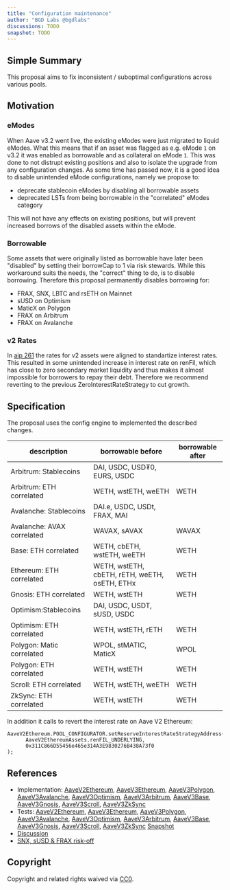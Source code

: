 ```yaml
---
title: "Configuration maintenance"
author: "BGD Labs @bgdlabs"
discussions: TODO
snapshot: TODO
---
```


## Simple Summary

This proposal aims to fix inconsistent / suboptimal configurations across various pools.

## Motivation

### eModes

When Aave v3.2 went live, the existing eModes were just migrated to liquid eModes. What this means that if an asset was flagged as e.g. eMode `1` on v3.2 it was enabled as borrowable and as collateral on eMode `1`.
This was done to not distrupt existing positions and also to isolate the upgrade from any configuration changes.
As some time has passed now, it is a good idea to disable unintended eMode configurations, namely we propose to:

- deprecate stablecoin eModes by disabling all borrowable assets
- deprecated LSTs from being borrowable in the "correlated" eModes category

This will not have any effects on existing positions, but will prevent increased borrows of the disabled assets within the eMode.

### Borrowable

Some assets that were originally listed as borrowable have later been "disabled" by setting their borrowCap to 1 via risk stewards.
While this workaround suits the needs, the "correct" thing to do, is to disable borrowing. Therefore this proposal permanently disables borrowing for:

- FRAX, SNX, LBTC and rsETH on Mainnet
- sUSD on Optimism
- MaticX on Polygon
- FRAX on Arbitrum
- FRAX on Avalanche

### v2 Rates

In [aip 261](https://vote.onaave.com/proposal/?proposalId=261) the rates for v2 assets were aligned to standartize interest rates.
This resulted in some unintended increase in interest rate on renFil, which has close to zero secondary market liquidity and thus makes it almost impossible for borrowers to repay their debt.
Therefore we recommend reverting to the previous ZeroInterestRateStrategy to cut growth.

## Specification

The proposal uses the config engine to implemented the described changes.

| description                | borrowable before                             | borrowable after |
| -------------------------- | --------------------------------------------- | ---------------- |
| Arbitrum: Stablecoins      | DAI, USDC, USD₮0, EURS, USDC                  |                  |
| Arbitrum: ETH correlated   | WETH, wstETH, weETH                           | WETH             |
| Avalanche: Stablecoins     | DAI.e, USDC, USDt, FRAX, MAI                  |                  |
| Avalanche: AVAX correlated | WAVAX, sAVAX                                  | WAVAX            |
| Base: ETH correlated       | WETH, cbETH, wstETH, weETH                    | WETH             |
| Ethereum: ETH correlated   | WETH, wstETH, cbETH, rETH, weETH, osETH, ETHx | WETH             |
| Gnosis: ETH correlated     | WETH, wstETH                                  | WETH             |
| Optimism:Stablecoins       | DAI, USDC, USDT, sUSD, USDC                   |                  |
| Optimism: ETH correlated   | WETH, wstETH, rETH                            | WETH             |
| Polygon: Matic correlated  | WPOL, stMATIC, MaticX                         | WPOL             |
| Polygon: ETH correlated    | WETH, wstETH                                  | WETH             |
| Scroll: ETH correlated     | WETH, wstETH, weETH                           | WETH             |
| ZkSync: ETH correlated     | WETH, wstETH                                  | WETH             |

In addition it calls to revert the interest rate on Aave V2 Ethereum:

```
AaveV2Ethereum.POOL_CONFIGURATOR.setReserveInterestRateStrategyAddress(
      AaveV2EthereumAssets.renFIL_UNDERLYING,
      0x311C866D55456e465e314A3E9830276B438A73f0
);
```

## References

- Implementation: [AaveV2Ethereum](https://github.com/bgd-labs/aave-proposals-v3/blob/main/src/20250519_Multi_ConfigurationMaintenance/AaveV2Ethereum_ConfigurationMaintenance_20250519.sol), [AaveV3Ethereum](https://github.com/bgd-labs/aave-proposals-v3/blob/main/src/20250519_Multi_ConfigurationMaintenance/AaveV3Ethereum_ConfigurationMaintenance_20250519.sol), [AaveV3Polygon](https://github.com/bgd-labs/aave-proposals-v3/blob/main/src/20250519_Multi_ConfigurationMaintenance/AaveV3Polygon_ConfigurationMaintenance_20250519.sol), [AaveV3Avalanche](https://github.com/bgd-labs/aave-proposals-v3/blob/main/src/20250519_Multi_ConfigurationMaintenance/AaveV3Avalanche_ConfigurationMaintenance_20250519.sol), [AaveV3Optimism](https://github.com/bgd-labs/aave-proposals-v3/blob/main/src/20250519_Multi_ConfigurationMaintenance/AaveV3Optimism_ConfigurationMaintenance_20250519.sol), [AaveV3Arbitrum](https://github.com/bgd-labs/aave-proposals-v3/blob/main/src/20250519_Multi_ConfigurationMaintenance/AaveV3Arbitrum_ConfigurationMaintenance_20250519.sol), [AaveV3Base](https://github.com/bgd-labs/aave-proposals-v3/blob/main/src/20250519_Multi_ConfigurationMaintenance/AaveV3Base_ConfigurationMaintenance_20250519.sol), [AaveV3Gnosis](https://github.com/bgd-labs/aave-proposals-v3/blob/main/src/20250519_Multi_ConfigurationMaintenance/AaveV3Gnosis_ConfigurationMaintenance_20250519.sol), [AaveV3Scroll](https://github.com/bgd-labs/aave-proposals-v3/blob/main/src/20250519_Multi_ConfigurationMaintenance/AaveV3Scroll_ConfigurationMaintenance_20250519.sol), [AaveV3ZkSync](https://github.com/bgd-labs/aave-proposals-v3/blob/main/zksync/src/20250519_Multi_ConfigurationMaintenance/AaveV3ZkSync_ConfigurationMaintenance_20250519.sol)
- Tests: [AaveV2Ethereum](https://github.com/bgd-labs/aave-proposals-v3/blob/main/src/20250519_Multi_ConfigurationMaintenance/AaveV2Ethereum_ConfigurationMaintenance_20250519.t.sol), [AaveV3Ethereum](https://github.com/bgd-labs/aave-proposals-v3/blob/main/src/20250519_Multi_ConfigurationMaintenance/AaveV3Ethereum_ConfigurationMaintenance_20250519.t.sol), [AaveV3Polygon](https://github.com/bgd-labs/aave-proposals-v3/blob/main/src/20250519_Multi_ConfigurationMaintenance/AaveV3Polygon_ConfigurationMaintenance_20250519.t.sol), [AaveV3Avalanche](https://github.com/bgd-labs/aave-proposals-v3/blob/main/src/20250519_Multi_ConfigurationMaintenance/AaveV3Avalanche_ConfigurationMaintenance_20250519.t.sol), [AaveV3Optimism](https://github.com/bgd-labs/aave-proposals-v3/blob/main/src/20250519_Multi_ConfigurationMaintenance/AaveV3Optimism_ConfigurationMaintenance_20250519.t.sol), [AaveV3Arbitrum](https://github.com/bgd-labs/aave-proposals-v3/blob/main/src/20250519_Multi_ConfigurationMaintenance/AaveV3Arbitrum_ConfigurationMaintenance_20250519.t.sol), [AaveV3Base](https://github.com/bgd-labs/aave-proposals-v3/blob/main/src/20250519_Multi_ConfigurationMaintenance/AaveV3Base_ConfigurationMaintenance_20250519.t.sol), [AaveV3Gnosis](https://github.com/bgd-labs/aave-proposals-v3/blob/main/src/20250519_Multi_ConfigurationMaintenance/AaveV3Gnosis_ConfigurationMaintenance_20250519.t.sol), [AaveV3Scroll](https://github.com/bgd-labs/aave-proposals-v3/blob/main/src/20250519_Multi_ConfigurationMaintenance/AaveV3Scroll_ConfigurationMaintenance_20250519.t.sol), [AaveV3ZkSync](https://github.com/bgd-labs/aave-proposals-v3/blob/main/zksync/src/20250519_Multi_ConfigurationMaintenance/AaveV3ZkSync_ConfigurationMaintenance_20250519.t.sol)
  [Snapshot](TODO)
- [Discussion](TODO)
- [SNX, sUSD & FRAX risk-off](https://governance.aave.com/t/chaos-labs-risk-stewards-adjustment-of-supply-caps-borrow-caps-and-debt-ceiling-on-aave-v3-05-19-25/22114)

## Copyright

Copyright and related rights waived via [CC0](https://creativecommons.org/publicdomain/zero/1.0/).
